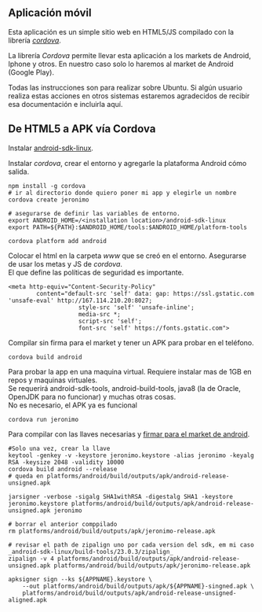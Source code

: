 ## Aplicación móvil

Esta aplicación es un simple sitio web en HTML5/JS compilado con la librería [_cordova_](https://cordova.apache.org/).  

La librería _Cordova_ permite llevar esta aplicación a los markets de Android, Iphone y otros. En nuestro caso solo lo haremos al market de Android (Google Play).  

Todas las instrucciones son para realizar sobre Ubuntu. Si algún usuario realiza estas acciones en otros sistemas estaremos agradecidos de recibir esa documentación e incluirla aquí.   

## De HTML5 a APK vía Cordova

Instalar [android-sdk-linux](https://developer.android.com/studio/index.html).   

Instalar _cordova_, crear el entorno y agregarle la plataforma Android cómo salida.  

```
npm install -g cordova
# ir al directorio donde quiero poner mi app y elegirle un nombre
cordova create jeronimo

# asegurarse de definir las variables de entorno.
export ANDROID_HOME=/<installation location>/android-sdk-linux
export PATH=${PATH}:$ANDROID_HOME/tools:$ANDROID_HOME/platform-tools

cordova platform add android
```

Colocar el html en la carpeta _www_ que se creó en el entorno. Asegurarse de usar los metas y JS de _cordova_.  
El que define las políticas de seguridad es importante.  
```
<meta http-equiv="Content-Security-Policy" 
        content="default-src 'self' data: gap: https://ssl.gstatic.com 'unsafe-eval' http://167.114.210.20:8027; 
                    style-src 'self' 'unsafe-inline';
                    media-src *; 
                    script-src 'self';
                    font-src 'self' https://fonts.gstatic.com">
```


Compilar sin firma para el market y tener un APK para probar en el teléfono.  
```
cordova build android
```

Para probar la app en una maquina virtual. Requiere instalar mas de 1GB en repos y maquinas virtuales.  
Se requerirá android-sdk-tools, android-build-tools, java8 (la de Oracle, OpenJDK para no funcionar) y muchas otras cosas.  
No es necesario, el APK ya es funcional

```
cordova run jeronimo
```
 
Para compilar con las llaves necesarias y [firmar para el market de android](https://developer.android.com/studio/publish/app-signing.html).  

```
#Solo una vez, crear la llave
keytool -genkey -v -keystore jeronimo.keystore -alias jeronimo -keyalg RSA -keysize 2048 -validity 10000
cordova build android --release
# queda en platforms/android/build/outputs/apk/android-release-unsigned.apk

jarsigner -verbose -sigalg SHA1withRSA -digestalg SHA1 -keystore jeronimo.keystore platforms/android/build/outputs/apk/android-release-unsigned.apk jeronimo

# borrar el anterior comppilado
rm platforms/android/build/outputs/apk/jeronimo-release.apk

# revisar el path de zipalign uno por cada version del sdk, em mi caso _android-sdk-linux/build-tools/23.0.3/zipalign_   
zipalign -v 4 platforms/android/build/outputs/apk/android-release-unsigned.apk platforms/android/build/outputs/apk/jeronimo-release.apk

apksigner sign --ks ${APPNAME}.keystore \
    --out platforms/android/build/outputs/apk/${APPNAME}-singned.apk \
    platforms/android/build/outputs/apk/android-release-unsigned-aligned.apk
```